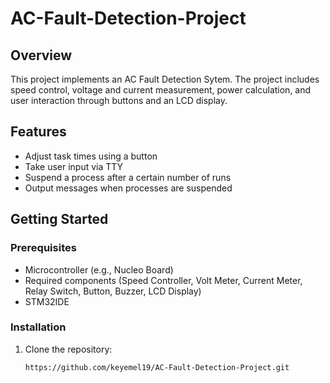 # AC-Fault-Detection-Project

## Overview

This project implements an 
AC Fault Detection Sytem. The project includes speed control, voltage and current measurement, power calculation, and user interaction through buttons and an LCD display.

## Features

- Adjust task times using a button
- Take user input via TTY
- Suspend a process after a certain number of runs
- Output messages when processes are suspended

## Getting Started

### Prerequisites

- Microcontroller (e.g., Nucleo Board)
- Required components (Speed Controller, Volt Meter, Current Meter, Relay Switch, Button, Buzzer, LCD Display)
- STM32IDE

### Installation

1. Clone the repository:
   ```sh
   https://github.com/keyemel19/AC-Fault-Detection-Project.git
